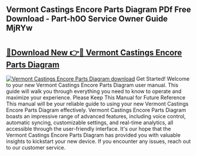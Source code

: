 ## Vermont Castings Encore Parts Diagram PDf Free Download - Part-h0O Service Owner Guide MjRYw

# <h2><a href="http://dfu3vy.blite.top/?on=Vermont+Castings+Encore+Parts+Diagram">🔗Download New 👉🔴 Vermont Castings Encore Parts Diagram</a></h2>

[![Vermont Castings Encore Parts Diagram download](https://i.imgur.com/lujVjoI.png)](http://dfu3vy.blite.top/?on=Vermont+Castings+Encore+Parts+Diagram)
Get Started! Welcome to your new Vermont Castings Encore Parts Diagram user manual. This guide will walk you through everything you need to know to operate and maximize your experience. Please Keep This Manual for Future Reference This manual will be your reliable guide to using your new Vermont Castings Encore Parts Diagram effectively. Vermont Castings Encore Parts Diagram boasts an impressive range of advanced features, including voice control, automatic syncing, customizable settings, and real-time analytics, all accessible through the user-friendly interface. It's our hope that the Vermont Castings Encore Parts Diagram has provided you with valuable insights to kickstart your new device. If you encounter any issues, reach out to our customer service.
